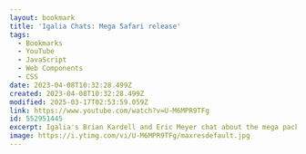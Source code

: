 ```yaml
---
layout: bookmark
title: 'Igalia Chats: Mega Safari release'
tags:
  - Bookmarks
  - YouTube
  - JavaScript
  - Web Components
  - CSS
date: 2023-04-08T10:32:28.499Z
created: 2023-04-08T10:32:28.499Z
modified: 2025-03-17T02:53:59.059Z
link: https://www.youtube.com/watch?v=U-M6MPR9TFg
id: 552951445
excerpt: Igalia's Brian Kardell and Eric Meyer chat about the mega packed 16.4 Safari release
image: https://i.ytimg.com/vi/U-M6MPR9TFg/maxresdefault.jpg
---
```

